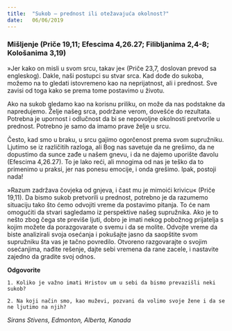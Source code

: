 ```yaml
---
title:  "Sukob – prednost ili otežavajuća okolnost?"
date:   06/06/2019
---
```


### Mišljenje (Priče 19,11; Efescima 4,26.27; Filibljanima 2,4-8; Kološanima 3,19)

»Jer kako on misli u svom srcu, takav je« (Priče 23,7, doslovan prevod sa engleskog). Dakle, naši postupci su stvar srca. Kad dođe do sukoba, možemo na to gledati istovremeno kao na neprijatnost, ali i prednost. Sve zavisi od toga kako se prema tome postavimo u životu.

Ako na sukob gledamo kao na korisnu priliku, on može da nas podstakne da napredujemo. Želje našeg srca, podržane verom, dovešće do rezultata. Potrebna je upornost i odlučnost da bi se nepovoljne okolnosti pretvorile u prednost. Potrebno je samo da imamo prave želje u srcu.

Često, kad smo u braku, u srcu gajimo ogorčenost prema svom supružniku. Ljutimo se iz različitih razloga, ali Bog nas savetuje da ne grešimo, da ne dopustimo da sunce zađe u našem gnevu, i da ne dajemo uporište đavolu (Efescima 4,26.27). To je lako reći, ali mnogima od nas je teško da to primenimo u praksi, jer nas ponesu emocije, i onda grešimo. Ipak, postoji nada!

»Razum zadržava čovjeka od gnjeva, i čast mu je mimoići krivicu« (Priče 19,11). Da bismo sukob pretvorili u prednost, potrebno je da razumemo situaciju tako što ćemo odvojiti vreme da postavimo pitanja. To će nam omogućiti da stvari sagledamo iz perspektive našeg supružnika. Ako je to nešto zbog čega ste previše ljuti, dobro je imati nekog pobožnog prijatelja s kojim možete da porazgovarate o svemu i da se molite. Odvojte vreme da biste analizirali svoja osećanja i pokušajte jasno da saopštite svom supružniku šta vas je tačno povredilo. Otvoreno razgovarajte o svojim osećanjima, nađite rešenje, dajte sebi vremena da rane zacele, i nastavite zajedno da gradite svoj odnos.

**Odgovorite**

`1.	Koliko je važno imati Hristov um u sebi da bismo prevazišli neki sukob?`

`2.	Na koji način smo, kao muževi, pozvani da volimo svoje žene i da se ne ljutimo na njih?`

*Sirans Stivens, Edmonton, Alberta, Kanada*
